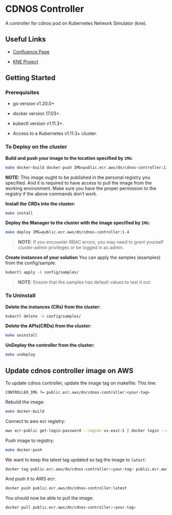 # CDNOS Controller

A controller for cdnos pod on Kubernetes Network Simulator (kne).

## Useful Links

*   [Confluence Page](https://drivenets.atlassian.net/wiki/spaces/DV/pages/4193944113/Google+Testing+Framework)

*   [KNE Project](https://drivenets.atlassian.net/wiki/spaces/DV/pages/4193944113/Google+Testing+Framework)



## Getting Started

### Prerequisites

*   go version v1.20.0+

*   docker version 17.03+.

*   kubectl version v1.11.3+.

*   Access to a Kubernetes v1.11.3+ cluster.

### To Deploy on the cluster

**Build and push your image to the location specified by `IMG`:**

```sh
make docker-build docker-push IMG=public.ecr.aws/dn/cdnos-controller:1.4
```

**NOTE:** This image ought to be published in the personal registry you specified. And it is required to have access to pull the image from the working environment. Make sure you have the proper permission to the registry if the above commands don’t work.

**Install the CRDs into the cluster:**

```sh
make install
```

**Deploy the Manager to the cluster with the image specified by `IMG`:**

```sh
make deploy IMG=public.ecr.aws/dn/cdnos-controller:1.4
```

> **NOTE**: If you encounter RBAC errors, you may need to grant yourself cluster-admin privileges or be logged in as admin.

**Create instances of your solution** You can apply the samples (examples) from the config/sample:

```sh
kubectl apply -k config/samples/
```

> **NOTE**: Ensure that the samples has default values to test it out.

### To Uninstall

**Delete the instances (CRs) from the cluster:**

```sh
kubectl delete -k config/samples/
```

**Delete the APIs(CRDs) from the cluster:**

```sh
make uninstall
```

**UnDeploy the controller from the cluster:**

```sh
make undeploy
```

## Update cdnos controller image on AWS

To update cdnos controller, update the image tag on makefile:
This line:

```
CONTROLLER_IMG ?= public.ecr.aws/dn/cdnos-controller:<your-tag>
```

Rebuild the image:

```sh
make docker-build
```

Connect to aws ecr registry:
```sh
aws ecr-public get-login-password --region us-east-1 | docker login --username AWS --password-stdin public.ecr.aws/dn
```

Push image to registry:
```sh
make docker-push
```

We want to keep the latest tag updated so tag the image to `latest`:
```sh
docker tag public.ecr.aws/dn/cdnos-controller:<your-tag> public.ecr.aws/dn/cdnos-controller:latest
```

And push it to AWS ecr:
```sh
docker push public.ecr.aws/dn/cdnos-controller:latest
```

You should now be able to pull the image:

```sh
docker pull public.ecr.aws/dn/cdnos-controller:<your-tag>
```